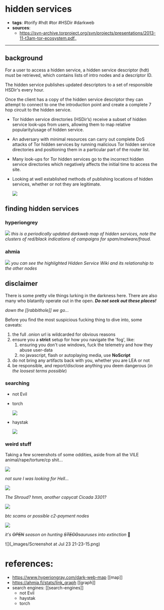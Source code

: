 # hidden services

- **tags**: #torify #hdt #tor #HSDir #darkweb
- **sources**:
	- https://svn-archive.torproject.org/svn/projects/presentations/2013-11-t3am-tor-ecosystem.pdf_
---
## background
For a user to access a hidden service, a hidden service descriptor (hdt) must be retrieved, which contains lists of intro nodes and a descriptor ID.

The hidden service publishes updated descriptors to a set of responsible HSDir's every hour.

Once the client has a copy of the hidden service descriptor they can attempt to connect to one the introduction point and create a complete 7 hop circuit to the hidden service.

  - Tor hidden service directories (HSDir’s) receive a subset of hidden service look-ups from users, allowing them to map relative popularity/usage of hidden service.
  - An adversary with minimal resources can carry out complete DoS attacks of Tor hidden services by running malicious Tor hidden service directories and positioning them in a particular part of the router list.
  - Many look-ups for Tor hidden services go to the incorrect hidden service directories which negatively affects the initial time to access the site.
  - Looking at well established methods of publishing locations of hidden services, whether or not they are legitimate.
  
    ![](_images/2020-07-06-15-05-40.jpg)

## finding hidden services

### hyperiongrey
![](_images/2020-07-07-12-58-02.jpg)
_this is a periodically updated darkweb map of hidden services, 
note the clusters of red/black indications of campaigns for spam/malware/fraud._

### ahmia
![](_images/2020-07-07-13-23-11.jpg)
_you can see the highlighted Hidden Service Wiki and its relationship to the other nodes_

## disclaimer
There is some pretty vile things lurking in the darkness here. There are also many who blatantly operate out in the open. _**Do not seek out these places!**_

 _down the [[rabbithole]] we go..._


Before you find the most suspicious fucking thing to dive into, some caveats:
  
  1. the full .onion url is wildcarded for obvious reasons
  2. ensure you a **strict** setup for how you navigate the 'fog', like:
     1. ensuring you don't use windows, fuck the telemetry and how they abuse user-data
     2. no javascript, flash or autoplaying media, use **NoScript**
  3. do not bring any artifacts back with you, whether you are LEA or not
  4. be responsible, and report/disclose anything you deem dangerous (_in the loosest terms possible_)

### searching

- not Evil
- torch

    ![](_images/2020-07-07-00-41-04.jpg)

- haystak
  
    ![](_images/2020-07-07-00-42-14.jpg)

### weird stuff
Taking a few screenshots of some oddities, aside from all the VILE animal/rape/torture/cp shit...

![](_images/2020-07-07-13-08-30.jpg)

_not sure I was looking for Hell..._

![](_images/2020-07-07-13-12-28.jpg)

_The Shroud? hmm, another copycat Cicada 3301?_

![](_images/2020-07-07-13-14-08.jpg)

_btc scams or possible c2-payment nodes_

![](_images/VILE.png)

_it's ~~OPEN~~ season on hunting ~~STEGO~~sauruses into extinction_  :eyes:

![](_images/Screenshot at Jul 23 21-23-15.png)

# references:
- https://www.hyperiongray.com/dark-web-map [[map]]
- https://ahmia.fi/stats/link_graph [[graph]]
- search engines: [[search-engines]]
   - not Evil
   - haystak
   - torch
